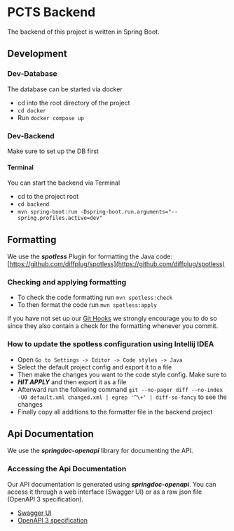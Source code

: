 # PCTS Backend

The backend of this project is written in Spring Boot.

## Development

### Dev-Database

The database can be started via docker

- cd into the root directory of the project
- `cd docker`
- Run `docker compose up`

### Dev-Backend

Make sure to set up the DB first

#### Terminal

You can start the backend via Terminal

- cd to the project root
- `cd backend`
- `mvn spring-boot:run -Dspring-boot.run.arguments="--spring.profiles.active=dev"`

## Formatting

We use the ***spotless*** Plugin for formatting the Java code:
[https://github.com/diffplug/spotless](https://github.com/diffplug/spotless)

### Checking and applying formatting

- To check the code formatting run `mvn spotless:check`
- To then format the code run `mvn spotless:apply`

If you have not set up our [Git Hooks](../README.md#git-hooks) we strongly
encourage you to do so since they also contain a check for the formatting
whenever you commit.

### How to update the spotless configuration using Intellij IDEA

- Open `Go to Settings -> Editor -> Code styles -> Java`
- Select the default project config and export it to a file
- Then make the changes you want to the code style config. Make sure to
- ***HIT APPLY*** and then export it as a file
- Afterward run the following command
  `git --no-pager diff --no-index -U0 default.xml changed.xml | egrep '^\+' | diff-so-fancy`
  to see the changes
- Finally copy all additions to the formatter file in the backend project

## Api Documentation

We use the ***springdoc-openapi*** library for documenting the API.

### Accessing the Api Documentation

Our API documentation is generated using ***springdoc-openapi***.
You can access it through a web interface (Swagger UI) or as a
raw json file (OpenAPI 3 specification).

- [Swagger UI](http://localhost:8080/swagger-ui/index.html)
- [OpenAPI 3 specification](http://localhost:8080/v3/api-docs)
